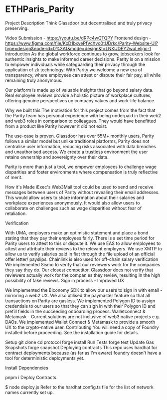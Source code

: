 # ETHParis_Parity
Project Description
Think Glassdoor but decentralised and truly privacy preserving.

Video Submission - https://youtu.be/dRPc4wQTQPY
Frontend design - https://www.figma.com/file/KcD1bxvePfVcXvo0tUDrkc/Parity-Website-UI?type=design&node-id=0%3A1&mode=design&t=LNKUDEY2wuLeljgc-1
Introduction
As the global workforce continues to grow, jobseekers look for authentic insights to make informed career decisions. Parity is on a mission to empower individuals while safeguarding their privacy through the application of zk technology. With Parity we welcome a new era of transparency, where employees can attest or dispute their fair pay, all while remaining truly anonymous.

Our platform is made up of valuable insights that go beyond salary data. Real employee reviews provide a holistic picture of workplace cultures, offering genuine perspectives on company values and work-life balance.

Why we built this
The motivation for this project comes from the fact that the Parity team has personal experience with being underpaid in their web2 and web3 roles in comparison to colleagues. They would have benefitted from a product like Parity however it did not exist.

The use-case is proven. Glassdoor has over 55M+ monthly users, Parity follows a similar model but unlike traditional platforms, Parity does not centralise user information, reducing risks associated with data breaches and unauthorised access. We create a trustless environment the user retains ownership and sovereignty over their data.

Parity is more than just a tool, we empower employees to challenge wage disparities and foster environments where compensation is truly reflective of merit.

How it's Made
iExec's Web3Mail tool could be used to send and receive messages between users of Parity without revealing their email addresses.
This would allow users to share information about their salaries and workplace experiences anonymously.
It would also allow users to collaborate on challenges such as wage disparities without fear of retaliation.

Verification

With UMA, employers make an optimistic statement and place a bond stating that they pay their employees fairly. There is a set time period for Parity users to attest to this or dispute it.
We use EAS to allow employees to attest and attribute their reviews to the relevant employers.
We use XMTP to allow us to verify salaries paid in fiat through the file upload of an official offer letter/ payslips.
Chainlink is also used for off-chain salary verification
We implemented Sismo to verify that our reviewers work for the companies they say they do. Our closest competitor, Glassdoor does not verify that reviewers actually work for the companies they review, resulting in the high possibility of fake reviews.
Sign in process - Improved UX

We implemented the Biconomy SDK to allow our users to sign in with email - mirroring a web2 UX. We also utilised the paymaster feature so that all transactions on Parity are gasless.
We implemented Polygon ID to assign credentials to our users so that they can sign in with their Polygon ID and prefill fields in the succeeding onboarding process.
Walletconnect & Metamask - Current solutions are not inclusive of web3 native projects e.g. DAOs. We implemented Wallet Connect & Metamask to provide a smooth UX to the crypto-native user.
Contributing
You will need a copy of Foundry installed before proceeding. See the installation guide for details.

Setup
git clone
cd protocol
forge install
Run Tests
forge test
Update Gas Snapshots
forge snapshot
Deploying contracts
This repo uses hardhat for contract deployments because (as far as I'm aware) foundry doesn't have a tool for deterministic deployments yet.

Install Dependencies

pnpm i
Deploy Contracts

$ node deploy.js
Refer to the hardhat.config.ts file for the list of network names currently set up.
